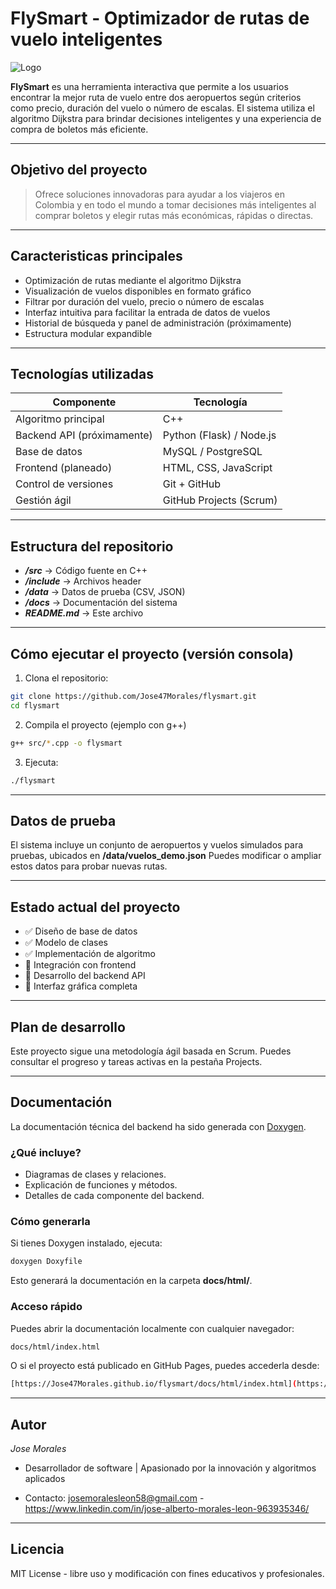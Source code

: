 # FlySmart - Optimizador de rutas de vuelo inteligentes

![Logo](https://github.com/user-attachments/assets/8a37ba96-0ede-473f-b33f-04450e896dcf)

**FlySmart** es una herramienta interactiva que permite a los usuarios encontrar la mejor ruta de vuelo entre dos aeropuertos según criterios como precio, duración del vuelo o número de escalas. El sistema utiliza el algoritmo Dijkstra para brindar decisiones inteligentes y una experiencia de compra de boletos más eficiente.

---

## Objetivo del proyecto

> Ofrece soluciones innovadoras para ayudar a los viajeros en Colombia y en todo el mundo a tomar decisiones más inteligentes al comprar boletos y elegir rutas más económicas, rápidas o directas.

---

## Caracteristicas principales

- Optimización de rutas mediante el algoritmo Dijkstra
- Visualización de vuelos disponibles en formato gráfico
- Filtrar por duración del vuelo, precio o número de escalas
- Interfaz intuitiva para facilitar la entrada de datos de vuelos
- Historial de búsqueda y panel de administración (próximamente)
- Estructura modular expandible

--- 

## Tecnologías utilizadas

| Componente | Tecnología |
|------------|------------|
| Algoritmo principal | C++ |
| Backend API (próximamente) | Python (Flask) / Node.js |
| Base de datos | MySQL / PostgreSQL |
| Frontend (planeado)| HTML, CSS, JavaScript |
| Control de versiones | Git + GitHub |
| Gestión ágil | GitHub Projects (Scrum) |

---

## Estructura del repositorio

* ***/src*** -> Código fuente en C++
* ***/include*** -> Archivos header
* ***/data*** -> Datos de prueba (CSV, JSON)
* ***/docs*** -> Documentación del sistema
* ***README.md*** -> Este archivo

---

## Cómo ejecutar el proyecto (versión consola)

1. Clona el repositorio:

```bash
git clone https://github.com/Jose47Morales/flysmart.git
cd flysmart
```

2. Compila el proyecto (ejemplo con g++)

```bash
g++ src/*.cpp -o flysmart
```

3. Ejecuta:

```bash
./flysmart
```

---

## Datos de prueba

El sistema incluye un conjunto de aeropuertos y vuelos simulados para pruebas, ubicados en **/data/vuelos_demo.json**
Puedes modificar o ampliar estos datos para probar nuevas rutas.

---

## Estado actual del proyecto

* ✅ Diseño de base de datos
* ✅ Modelo de clases
* ✅ Implementación de algoritmo
* 🔄 Integración con frontend
* 🔄 Desarrollo del backend API
* 🔄 Interfaz gráfica completa

---

## Plan de desarrollo
Este proyecto sigue una metodología ágil basada en Scrum.
Puedes consultar el progreso y tareas activas en la pestaña Projects.

---

## Documentación

La documentación técnica del backend ha sido generada con [Doxygen](https://www.doxygen.nl/).

### ¿Qué incluye?
- Diagramas de clases y relaciones.
- Explicación de funciones y métodos.
- Detalles de cada componente del backend.

### Cómo generarla

Si tienes Doxygen instalado, ejecuta:

```bash
doxygen Doxyfile
```

Esto generará la documentación en la carpeta **docs/html/**.

### Acceso rápido

Puedes abrir la documentación localmente con cualquier navegador:

```bash
docs/html/index.html
```

O si el proyecto está publicado en GitHub Pages, puedes accederla desde:

```bash
[https://Jose47Morales.github.io/flysmart/docs/html/index.html](https://jose47morales.github.io/flysmart/)
```

---

## Autor

*Jose Morales*
* Desarrollador de software | Apasionado por la innovación y algoritmos aplicados

* Contacto: josemoralesleon58@gmail.com - https://www.linkedin.com/in/jose-alberto-morales-leon-963935346/

---

## Licencia

MIT License - libre uso y modificación con fines educativos y profesionales.
